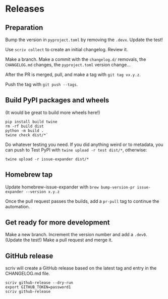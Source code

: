 # Releases

## Preparation

Bump the version in `pyproject.toml` by removing the `.devx`.  Update the test!

Use `scriv collect` to create an initial changelog.  Review it.

Make a branch. Make a commit with the `changelog.d/` removals, the `CHANGELOG.md` changes,
the `pyproject.toml` version change...

After the PR is merged, pull, and make a tag with `git tag vx.y.z`.

Push the tag with `git push --tags`.

## Build PyPI packages and wheels

(It would be great to build more wheels here!)

```
pip install build twine
rm -rf build dist
python -m build .
twine check dist/*`
```

Do whatever testing you need.  If you did anything weird or to metadata, you can push to Test PyPI with `twine upload -r test dist/*`, otherwise:

`twine upload -r issue-expander dist/*`


## Homebrew tap

Update homebrew-issue-expander with `brew bump-version-pr issue-expander --version x.y.z`

Once the pull request passes the builds, add a `pr-pull` tag to continue the automation.

## Get ready for more development

Make a new branch.  Increment the version number and add a `.dev0`.  (Update the test!) Make a pull request and merge it.

## GitHub release
scriv will create a GitHub release based on the latest tag and entry in the CHANGELOG.md file.

```
scriv github-release --dry-run
export GITHUB_TOKEN=password1
scriv github-release
```
